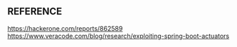 

## REFERENCE 
https://hackerone.com/reports/862589
https://www.veracode.com/blog/research/exploiting-spring-boot-actuators
